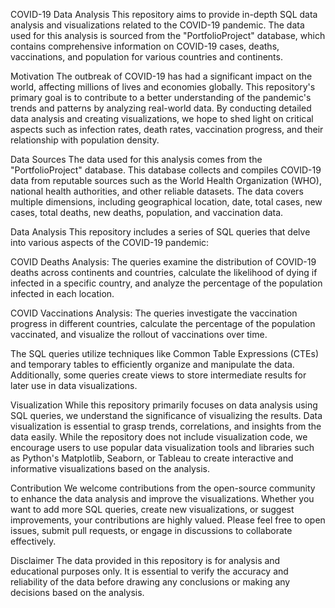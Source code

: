 COVID-19 Data Analysis
This repository aims to provide in-depth SQL data analysis and visualizations related to the COVID-19 pandemic. The data used for this analysis is sourced from the "PortfolioProject" database, which contains comprehensive information on COVID-19 cases, deaths, vaccinations, and population for various countries and continents.

Motivation
The outbreak of COVID-19 has had a significant impact on the world, affecting millions of lives and economies globally. This repository's primary goal is to contribute to a better understanding of the pandemic's trends and patterns by analyzing real-world data. By conducting detailed data analysis and creating visualizations, we hope to shed light on critical aspects such as infection rates, death rates, vaccination progress, and their relationship with population density.

Data Sources
The data used for this analysis comes from the "PortfolioProject" database. This database collects and compiles COVID-19 data from reputable sources such as the World Health Organization (WHO), national health authorities, and other reliable datasets. The data covers multiple dimensions, including geographical location, date, total cases, new cases, total deaths, new deaths, population, and vaccination data.

Data Analysis
This repository includes a series of SQL queries that delve into various aspects of the COVID-19 pandemic:

COVID Deaths Analysis: The queries examine the distribution of COVID-19 deaths across continents and countries, calculate the likelihood of dying if infected in a specific country, and analyze the percentage of the population infected in each location.

COVID Vaccinations Analysis: The queries investigate the vaccination progress in different countries, calculate the percentage of the population vaccinated, and visualize the rollout of vaccinations over time.

The SQL queries utilize techniques like Common Table Expressions (CTEs) and temporary tables to efficiently organize and manipulate the data. Additionally, some queries create views to store intermediate results for later use in data visualizations.

Visualization
While this repository primarily focuses on data analysis using SQL queries, we understand the significance of visualizing the results. Data visualization is essential to grasp trends, correlations, and insights from the data easily. While the repository does not include visualization code, we encourage users to use popular data visualization tools and libraries such as Python's Matplotlib, Seaborn, or Tableau to create interactive and informative visualizations based on the analysis.

Contribution
We welcome contributions from the open-source community to enhance the data analysis and improve the visualizations. Whether you want to add more SQL queries, create new visualizations, or suggest improvements, your contributions are highly valued. Please feel free to open issues, submit pull requests, or engage in discussions to collaborate effectively.

Disclaimer
The data provided in this repository is for analysis and educational purposes only. It is essential to verify the accuracy and reliability of the data before drawing any conclusions or making any decisions based on the analysis.
